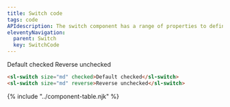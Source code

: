 ```yaml
---
title: Switch code
tags: code
APIdescription: The switch component has a range of properties to define the experience in different use cases. It is commonly used to enable and disable different options.
eleventyNavigation:
  parent: Switch
  key: SwitchCode
---
```

<section>

<div class="ds-example">
  <div class="ds-example__examples-wrapper">
    <sl-switch size="md" checked>Default checked</sl-switch>
    <sl-switch size="md" reverse>Reverse unchecked</sl-switch>
  </div>
</div>

<div class="ds-code">

  ```html
<sl-switch size="md" checked>Default checked</sl-switch>
<sl-switch size="md" reverse>Reverse unchecked</sl-switch>
  ```

</div>

</section>
<ds-install-info link-in-navigation package="switch"></ds-install-info>
</section>

{% include "../component-table.njk" %}
